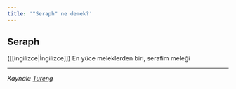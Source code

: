 ```yaml
---
title: '"Seraph" ne demek?'
---
```


## Seraph
([[ingilizce|İngilizce]]) En yüce meleklerden biri, serafim meleği

---
*Kaynak: [Tureng](https://tureng.com/de/turkisch-englisch/seraph)*